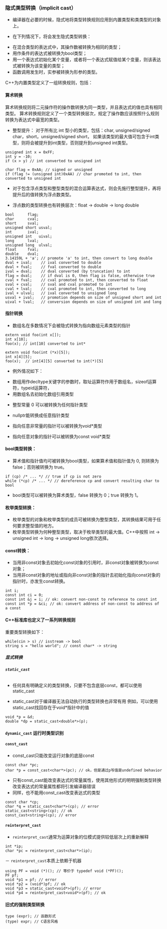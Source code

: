 ### **隐式类型转换（implicit cast）**

- 编译器在必要的时候，隐式地将类型转换规则应用到内置类型和类类型的对象上。

- 在下列情况下，将会发生隐式类型转换：
 + 在混合类型的表达式中，其操作数被转换为相同的类型；
 + 用作条件的表达式被转换为bool类型；
 + 用一个表达式初始化某个变量，或者将一个表达式赋值给某个变量，则该表达式被转换为该变量的类型；
 + 函数调用发生时，实参被转换为形参的类型。

C++为内置类型定义了一组转换规则，包括：

#### 算术转换
算术转换规则将二元操作符的操作数转换为同一类型，并且表达式的值也具有相同类型。
算术转换规则定义了一个类型转换层次，规定了操作数应该按照什么规则转换为表达式中最宽的类型。    

- 整型提升：
对于所有比 int 型小的类型，包括：char, unsigned/signed char，short，unsigned/signed short，
如果该类型的最大值可包含于int类型，则将会被提升到int类型，否则提升到unsigned int类型。
```
unsigned int x = 0xFF;
int y = -10;
if (x > y) // int converted to unsigned int

char flag = 0xAA; // signed or unsigned
if (flag != (unsigned int)0xAA) // char promoted to int, then converted to unsigned int
```

- 对于包含浮点类型和整型类型的混合运算表达式，则会先施行整型提升，再将提升后的值转换为浮点数类型。

- 浮点数的类型转换也有转换层次：float -> double -> long double
```
bool      flag;
char      cval;
short     sval;
unsigned short usval;
int       ival;
unsigned int   uival;
long      lval;
unsigned long  ulval;
float     fval;
double    dval;
3.14159L + 'a'; // promote 'a' to int, then convert to long double
dval + ival;    // ival converted to double
dval + fval;    // fval converted to double
ival = dval;    // dval converted (by truncation) to int
flag = dval;    // if dval is 0, then flag is false, otherwise true
cval + fval;    // cval promoted to int, then converted to float
sval + cval;    // sval and cval promoted to int
cval + lval;    // cval promoted to int, then converted to long
ival + ulval;   // ival converted to unsigned long
usval + ival;   // promotion depends on size of unsigned short and int
uival + lval;   // conversion depends on size of unsigned int and long
```

#### 指针转换
- 数组名在多数情况下会被隐式转换为指向数组元素类型的指针
```
extern void foo(int x[]);
int x[10];
foo(x); // int[10] converted to int*

extern void foo(int (*x)[5]);
int x[4][5];
foo(x);  // int[4][5] converted to int(*)[5]
```

- 例外情况如下：
 + 数组用作decltype关键字的参数时，取址运算符作用于数组名，sizeof运算符，typeid运算符，
 + 用数组名去初始化数组引用类型

- 整型常量 0 可以被转换为任何指针类型

- nullptr能转换成任意指针类型

- 指向任意非常量的指针可以被转换为void*类型

- 指向任意对象的指针可以被转换为const void*类型
 
#### bool类型转换：
- 算术值和指针值均可被转换为bool类型，如果算术值和指针值为 0, 则转换为 false；否则被转换为 true。
```
if (cp) /* ... */ // true if cp is not zero
while (*cp) /* ... */ // dereference cp and convert resulting char to bool
```

- bool类型可以被转换为算术类型，false 转换为 0；true 转换为 1。

#### 枚举类型转换：
- 枚举类型的对象和枚举类型的成员可被转换为整型类型，其转换结果可用于任何要求整型值的地方。
- 枚举类型转换为何种整型类型，取决于枚举类型的最大值。C++中按照 int -> unsigned int -> long -> unsigned long依次选择。

#### const转换：
- 当用非const对象去初始化const对象的引用时，非const对象被转换为const对象；
- 当用非const对象的地址或指向非const对象的指针去初始化指向const对象的指针时，亦发生const转换。
```
int i;
const int ci = 0;
const int &j = i; // ok: convert non-const to reference to const int
const int *p = &ci; // ok: convert address of non-const to address of a const
```

#### C++标准库也定义了一系列转换规则
重要类型转换如下：
```
while(cin > s) // isstream -> bool
string s = "hello world"; // const char* -> string
```

##### 显式转换
###### **`static_cast`**

 - 任何具有明确定义的类型转换，只要不包含底层const，都可以使用static_cast

 - static_cast对于编译器无法自动执行的类型转换也非常有用
例如，可以使用static_cast找回存在于void*指针中的值
```
void *p = &d;
double *dp = static_cast<double*>(p);
```

#### **`dynamic_cast`** 运行时类型识别

#### **`const_cast`**
 - const_cast只能改变运行对象的底层const
```
const char *pc;
char *p = const_cast<char*>(pc); // ok，但是通过p写值是undefined behavior
```
 - 只有const_cast能改变表达式的常量属性，使用其他形式的明明强制类型转换改变表达式的常量属性都将引发编译器错误
 - 同样，也不能用const_cast改变表达式的类型
```
const char *cp;
char *q = static_cast<char*>(cp); // error
static_cast<string>(cp); // ok
const_cast<string>(cp); // error
``` 

#### **`reinterpret_cast`**
 - `reinterpret_cast`通常为运算对象的位模式提供较低层次上的重新解释
```
int *ip;
char *pc = reinterpret_cast<char*>(ip);
```

 － `reinterpret_cast`本质上依赖于机器
```
using PF = void (*)(); // 等价于 typedef void (*PF)();
PF pf;
void *p1 = pf; // error
void *p2 = (void*)pf; // ok
void *p3 = static_cast<void*>(pf); // error
void *p4 = reinterpret_cast<void*>(pf); // ok
```

#### 旧式的强制类型转换
```
type (expr); // 函数形式
(type) expr; // C语言风格
```
